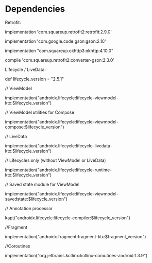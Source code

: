 # Dependencies

Retrofit:

implementation 'com.squareup.retrofit2:retrofit:2.9.0'

implementation 'com.google.code.gson:gson:2.10'

implementation "com.squareup.okhttp3:okhttp:4.10.0"

compile 'com.squareup.retrofit2:converter-gson:2.3.0'



Lifecycle / LiveData:

def lifecycle_version = "2.5.1"
    
// ViewModel
    
implementation("androidx.lifecycle:lifecycle-viewmodel-ktx:$lifecycle_version")
    
// ViewModel utilities for Compose
    
implementation("androidx.lifecycle:lifecycle-viewmodel-compose:$lifecycle_version")
    
// LiveData
    
implementation("androidx.lifecycle:lifecycle-livedata-ktx:$lifecycle_version")
    
// Lifecycles only (without ViewModel or LiveData)
    
implementation("androidx.lifecycle:lifecycle-runtime-ktx:$lifecycle_version")

// Saved state module for ViewModel
    
implementation("androidx.lifecycle:lifecycle-viewmodel-savedstate:$lifecycle_version")

// Annotation processor
    
kapt("androidx.lifecycle:lifecycle-compiler:$lifecycle_version")

//Fragment
 
implementation("androidx.fragment:fragment-ktx:$fragment_version")

//Coroutines
    
implementation("org.jetbrains.kotlinx:kotlinx-coroutines-android:1.3.9")
    
